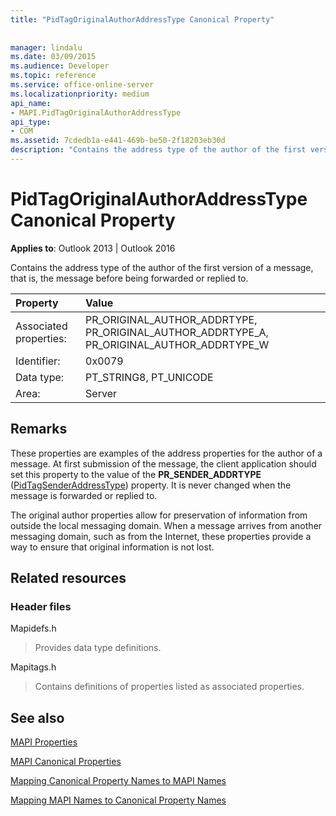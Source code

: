 ```yaml
---
title: "PidTagOriginalAuthorAddressType Canonical Property"
 
 
manager: lindalu
ms.date: 03/09/2015
ms.audience: Developer
ms.topic: reference
ms.service: office-online-server
ms.localizationpriority: medium
api_name:
- MAPI.PidTagOriginalAuthorAddressType
api_type:
- COM
ms.assetid: 7cdedb1a-e441-469b-be50-2f18203eb30d
description: "Contains the address type of the author of the first version of a message, that is, the message before being forwarded or replied to."
---
```


# PidTagOriginalAuthorAddressType Canonical Property

  
  
**Applies to**: Outlook 2013 | Outlook 2016 
  
Contains the address type of the author of the first version of a message, that is, the message before being forwarded or replied to.
  
|Property |Value |
|:-----|:-----|
|Associated properties:  <br/> |PR_ORIGINAL_AUTHOR_ADDRTYPE, PR_ORIGINAL_AUTHOR_ADDRTYPE_A, PR_ORIGINAL_AUTHOR_ADDRTYPE_W  <br/> |
|Identifier:  <br/> |0x0079  <br/> |
|Data type:  <br/> |PT_STRING8, PT_UNICODE  <br/> |
|Area:  <br/> |Server  <br/> |
   
## Remarks

These properties are examples of the address properties for the author of a message. At first submission of the message, the client application should set this property to the value of the **PR_SENDER_ADDRTYPE** ([PidTagSenderAddressType](pidtagsenderaddresstype-canonical-property.md)) property. It is never changed when the message is forwarded or replied to.
  
The original author properties allow for preservation of information from outside the local messaging domain. When a message arrives from another messaging domain, such as from the Internet, these properties provide a way to ensure that original information is not lost.
  
## Related resources

### Header files

Mapidefs.h
  
> Provides data type definitions.
    
Mapitags.h
  
> Contains definitions of properties listed as associated properties.
    
## See also



[MAPI Properties](mapi-properties.md)
  
[MAPI Canonical Properties](mapi-canonical-properties.md)
  
[Mapping Canonical Property Names to MAPI Names](mapping-canonical-property-names-to-mapi-names.md)
  
[Mapping MAPI Names to Canonical Property Names](mapping-mapi-names-to-canonical-property-names.md)

